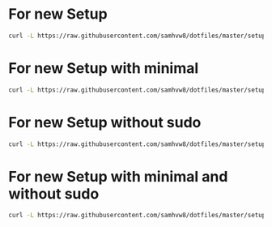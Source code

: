 # For new Setup

```bash
curl -L https://raw.githubusercontent.com/samhvw8/dotfiles/master/setup.sh | bash

```

# For new Setup with minimal

```bash
curl -L https://raw.githubusercontent.com/samhvw8/dotfiles/master/setup-minimal.sh | bash

```

# For new Setup without sudo

```bash
curl -L https://raw.githubusercontent.com/samhvw8/dotfiles/master/setup-without-sudo.sh | bash

```

# For new Setup with minimal and without sudo

```bash
curl -L https://raw.githubusercontent.com/samhvw8/dotfiles/master/setup-minimal-without-sudo.sh | bash

```
